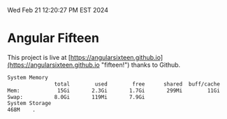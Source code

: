 Wed Feb 21 12:20:27 PM EST 2024

# Angular Fifteen


This project is live at [https://angularsixteen.github.io](https://angularsixteen.github.io "fifteen!") thanks to Github.

```bash
System Memory
               total        used        free      shared  buff/cache   available
Mem:            15Gi       2.3Gi       1.7Gi       299Mi        11Gi        12Gi
Swap:          8.0Gi       119Mi       7.9Gi
System Storage
468M	.
